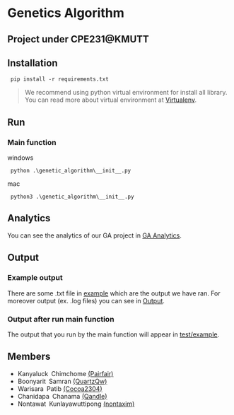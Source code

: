 # Genetics Algorithm
Project under CPE231@KMUTT
---

## Installation

```console
 pip install -r requirements.txt
 ```

 > We recommend using python virtual environment for install all library.
You can read more about virtual environment at
[Virtualenv](https://virtualenv.pypa.io/en/latest/).

## Run

### Main function
windows
```console
 python .\genetic_algorithm\__init__.py
```
mac
```console
 python3 .\genetic_algorithm\__init__.py
```

## Analytics
You can see the analytics of our GA project in  [GA Analytics](ga_analytics.ipynb).

## Output

### Example output
There are some .txt file in [example](./example/) which are the output we have ran. For moreover output (ex. .log files) you can see in [Output](https://mailkmuttacth-my.sharepoint.com/personal/nontawat_kunl_kmutt_ac_th/_layouts/15/onedrive.aspx?id=%2Fpersonal%2Fnontawat%5Fkunl%5Fkmutt%5Fac%5Fth%2FDocuments%2FtestCase%28%2Etxt%29%28%2Elog%29&ga=1).

### Output after run main function
The output that you run by the main function will appear in [test/example](./test/example/).

## Members
- Kanyaluck&ensp;Chimchome [(Pairfair)](https://github.com/Parefair)
- Boonyarit&ensp;Samran [(QuartzQw)](https://github.com/QuartzQw)
- Warisara&ensp;Patib [(Cocoa2304)](https://github.com/Cocoa2304)
- Chanidapa&ensp;Chanama [(Qandle)](https://github.com/Qandle/ProjectGA)
- Nontawat&ensp;Kunlayawuttipong [(nontaxim)](https://github.com/nontaxim)
